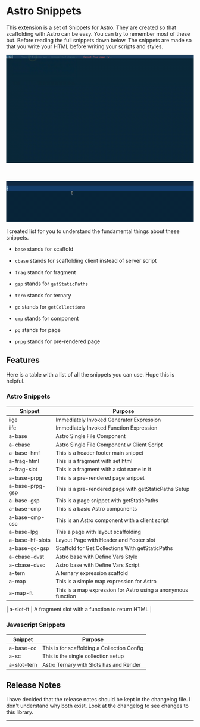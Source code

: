 # Astro Snippets

This extension is a set of Snippets for Astro. They are created so that scaffolding with Astro can be easy. You can try to remember most of these but.
Before reading the full snippets down below. The snippets are made so that you write your HTML before writing your scripts and styles.

![Basic Snippets](images/base-snippets.gif)

<br/>

![Expression Snippets](images/expression-snippets.gif)

I created list for you to understand the fundamental things about these snippets.

- `base` stands for scaffold

- `cbase` stands for scaffolding client instead of server script

- `frag` stands for fragment

- `gsp` stands for `getStaticPaths`

- `tern` stands for ternary

- `gc` stands for `getCollections`

- `cmp` stands for component

- `pg` stands for page

- `prpg` stands for pre-rendered page

## Features

Here is a table with a list of all the snippets you can use. Hope this is helpful.

### Astro Snippets

| **Snippet**     | **Purpose**                                                   |
| --------------- | ------------------------------------------------------------- |
| iige            | Immediately Invoked Generator Expression                      |
| iife            | Immediately Invoked Function Expression                       |
| a-base          | Astro Single File Component                                   |
| a-cbase         | Astro Single File Component w Client Script                   |
| a-base-hmf      | This is a header footer main snippet                          |
| a-frag-html     | This is a fragment with set html                              |
| a-frag-slot     | This is a fragment with a slot name in it                     |
| a-base-prpg     | This is a pre-rendered page snippet                           |
| a-base-prpg-gsp | This is a pre-rendered page with getStaticPaths Setup         |
| a-base-gsp      | This is a page snippet with getStaticPaths                    |
| a-base-cmp      | This is a basic Astro components                              |
| a-base-cmp-csc  | This is an Astro component with a client script               |
| a-base-lpg      | This a page with layout scaffolding                           |
| a-base-hf-slots | Layout Page with Header and Footer slot                       |
| a-base-gc-gsp   | Scaffold for Get Collections With getStaticPaths              |
| a-cbase-dvst    | Astro base with Define Vars Style                             |
| a-cbase-dvsc    | Astro base with Define Vars Script                            |
| a-tern          | A ternary expression scaffold                                 |
| a-map           | This is a simple map expression for Astro                     |
| a-map-ft        | This is a map expression for Astro using a anonymous function |

| a-slot-ft | A fragment slot with a function to return HTML |

### Javascript Snippets

| **Snippet** | **Purpose**                                 |
| ----------- | ------------------------------------------- |
| a-base-cc   | This is for scaffolding a Collection Config |
| a-sc        | This is the single collection setup         |
| a-slot-tern | Astro Ternary with Slots has and Render     |

## Release Notes

I have decided that the release notes should be kept in the changelog file. I don't understand why both exist. Look at the changelog to see changes to this library.

---
